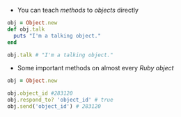 - You can teach *methods* to *objects* directly
```ruby
obj = Object.new
def obj.talk
  puts "I'm a talking object."
end

obj.talk # "I'm a talking object."
```
- Some important methods on almost every *Ruby object*
```ruby
obj = Object.new

obj.object_id #283120
obj.respond_to? 'object_id' # true
obj.send('object_id') # 283120
```